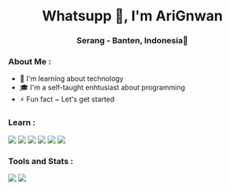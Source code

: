 <h1 align="center">Whatsupp 👋, I'm AriGnwan</h1>

<h3 align="center">Serang - Banten, Indonesia📍</h3>

### About Me :

- 🌱 I'm learning about technology
- 🎓 I'm a self-taught enhtusiast about programming
- ⚡ Fun fact ~ Let's get started

### Learn :

<p>
    <img src="https://img.shields.io/badge/HTML5-HTML?logo=html5&color=%23546969">
    <img src="https://img.shields.io/badge/Tailwindcss-css?logo=tailwindcss&color=%23546969">
    <img src="https://img.shields.io/badge/JavaScrpt-JS?logo=JavaScript&color=%23546969">
    <img src="https://img.shields.io/badge/ReactJS-JS?logo=React&color=%23546969">
    <img src="https://img.shields.io/badge/PHPNative-PHP?logo=php&color=%23546969">
    <img src="https://img.shields.io/badge/MySql-SQL?logo=mysql&color=%23546969">
    
</p>

### Tools and Stats :

<p>
    <img src="https://img.shields.io/badge/Windows%2010-windows?logo=windows&logoColor=blue&color=%23546969">
    <img src="https://img.shields.io/badge/VS%20Code-Visual%20Studio%20Code?logo=visual%20studio&logoColor=blue&color=%23546969">
</p>
  
